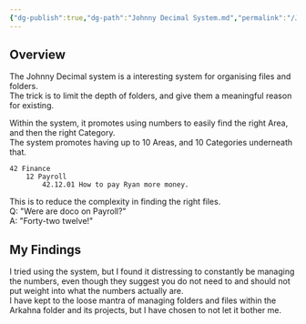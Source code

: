 ```yaml
---
{"dg-publish":true,"dg-path":"Johnny Decimal System.md","permalink":"/Johnny Decimal System/","tags":["notes"]}
---
```



## Overview

The Johnny Decimal system is a interesting system for organising files and folders.  
The trick is to limit the depth of folders, and give them a meaningful reason for existing.

Within the system, it promotes using numbers to easily find the right Area, and then the right Category.  
The system promotes having up to 10 Areas, and 10 Categories underneath that.

```Folders
42 Finance
	12 Payroll
		42.12.01 How to pay Ryan more money.
```

This is to reduce the complexity in finding the right files.  
Q: "Were are doco on Payroll?"  
A: "Forty-two twelve!"

## My Findings

I tried using the system, but I found it distressing to constantly be managing the numbers, even though they suggest you do not need to and should not put weight into what the numbers actually are.  
I have kept to the loose mantra of managing folders and files within the Arkahna folder and its projects, but I have chosen to not let it bother me.
